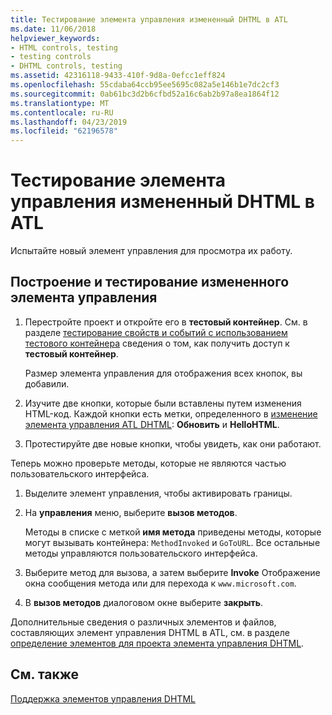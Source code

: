 ```yaml
---
title: Тестирование элемента управления измененный DHTML в ATL
ms.date: 11/06/2018
helpviewer_keywords:
- HTML controls, testing
- testing controls
- DHTML controls, testing
ms.assetid: 42316118-9433-410f-9d8a-0efcc1eff824
ms.openlocfilehash: 55cdaba64ccb95ee5695c082a5e146b1e7dc2cf3
ms.sourcegitcommit: 0ab61bc3d2b6cfbd52a16c6ab2b97a8ea1864f12
ms.translationtype: MT
ms.contentlocale: ru-RU
ms.lasthandoff: 04/23/2019
ms.locfileid: "62196578"
---
```

# <a name="testing-the-modified-atl-dhtml-control"></a>Тестирование элемента управления измененный DHTML в ATL

Испытайте новый элемент управления для просмотра их работу.

## <a name="to-build-and-test-the-modified-control"></a>Построение и тестирование измененного элемента управления

1. Перестройте проект и откройте его в **тестовый контейнер**. См. в разделе [тестирование свойств и событий с использованием тестового контейнера](../mfc/testing-properties-and-events-with-test-container.md) сведения о том, как получить доступ к **тестовый контейнер**.

   Размер элемента управления для отображения всех кнопок, вы добавили.

1. Изучите две кнопки, которые были вставлены путем изменения HTML-код. Каждой кнопки есть метки, определенного в [изменение элемента управления ATL DHTML](../atl/modifying-the-atl-dhtml-control.md): **Обновить** и **HelloHTML**.

1. Протестируйте две новые кнопки, чтобы увидеть, как они работают.

Теперь можно проверьте методы, которые не являются частью пользовательского интерфейса.

1. Выделите элемент управления, чтобы активировать границы.

1. На **управления** меню, выберите **вызов методов**.

   Методы в списке с меткой **имя метода** приведены методы, которые могут вызывать контейнера: `MethodInvoked` и `GoToURL`. Все остальные методы управляются пользовательского интерфейса.

1. Выберите метод для вызова, а затем выберите **Invoke** Отображение окна сообщения метода или для перехода к `www.microsoft.com`.

1. В **вызов методов** диалоговом окне выберите **закрыть**.

Дополнительные сведения о различных элементов и файлов, составляющих элемент управления DHTML в ATL, см. в разделе [определение элементов для проекта элемента управления DHTML](../atl/identifying-the-elements-of-the-dhtml-control-project.md).

## <a name="see-also"></a>См. также

[Поддержка элементов управления DHTML](../atl/atl-support-for-dhtml-controls.md)
